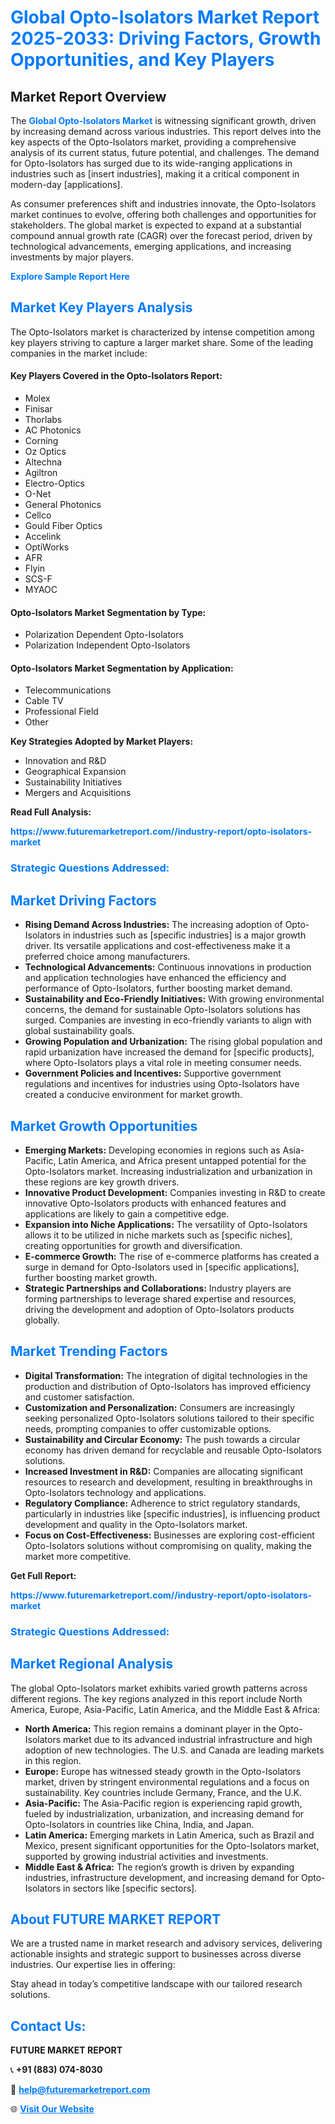 <h1 style="color: #007BFF;">Global Opto-Isolators Market Report 2025-2033: Driving Factors, Growth Opportunities, and Key Players</h1>

<section id="overview">
<h2>Market Report Overview</h2>
<p>The <a href="https://www.futuremarketreport.com//industry-report/opto-isolators-market" style="color: #007BFF; text-decoration: none;"><strong>Global Opto-Isolators Market</strong></a> is witnessing significant growth, driven by increasing demand across various industries. This report delves into the key aspects of the Opto-Isolators market, providing a comprehensive analysis of its current status, future potential, and challenges. The demand for Opto-Isolators has surged due to its wide-ranging applications in industries such as [insert industries], making it a critical component in modern-day [applications].</p>
<p>As consumer preferences shift and industries innovate, the Opto-Isolators market continues to evolve, offering both challenges and opportunities for stakeholders. The global market is expected to expand at a substantial compound annual growth rate (CAGR) over the forecast period, driven by technological advancements, emerging applications, and increasing investments by major players.</p>
</section>

<section id="overview">
<p><a href="https://www.futuremarketreport.com//request-sample/reportId=46569" style="color: #007BFF; text-decoration: none;"><strong>Explore Sample Report Here</strong></a></p>
</section>

<section id="key-players">
<h2 style="color: #007BFF;">Market Key Players Analysis</h2>
<p>The Opto-Isolators market is characterized by intense competition among key players striving to capture a larger market share. Some of the leading companies in the market include:</p>
<h4>Key Players Covered in the Opto-Isolators Report:</h4>
<ul><li>Molex</li><li>Finisar</li><li>Thorlabs</li><li>AC Photonics</li><li>Corning</li><li>Oz Optics</li><li>Altechna</li><li>Agiltron</li><li>Electro-Optics</li><li>O-Net</li><li>General Photonics</li><li>Cellco</li><li>Gould Fiber Optics</li><li>Accelink</li><li>OptiWorks</li><li>AFR</li><li>Flyin</li><li>SCS-F</li><li>MYAOC</li></ul>
<h4>Opto-Isolators Market Segmentation by Type:</h4>
<ul><li>Polarization Dependent Opto-Isolators</li><li>Polarization Independent Opto-Isolators</li></ul>

<h4>Opto-Isolators Market Segmentation by Application:</h4>
<ul><li>Telecommunications</li><li>Cable TV</li><li>Professional Field</li><li>Other</li></ul>
<p><strong>Key Strategies Adopted by Market Players:</strong></p>
<ul>
<li>Innovation and R&D</li>
<li>Geographical Expansion</li>
<li>Sustainability Initiatives</li>
<li>Mergers and Acquisitions</li>
</ul>
</section>

<section>
<p><strong>Read Full Analysis: </strong></p><a href="https://www.futuremarketreport.com//industry-report/opto-isolators-market" style="color: #007BFF; text-decoration: none;"><strong>https://www.futuremarketreport.com//industry-report/opto-isolators-market</strong></a>
<h3 style="color: #007BFF;">Strategic Questions Addressed:</h3>
</section>

<section id="driving-factors">
<h2 style="color: #007BFF;">Market Driving Factors</h2>
<ul>
<li><strong>Rising Demand Across Industries:</strong> The increasing adoption of Opto-Isolators in industries such as [specific industries] is a major growth driver. Its versatile applications and cost-effectiveness make it a preferred choice among manufacturers.</li>
<li><strong>Technological Advancements:</strong> Continuous innovations in production and application technologies have enhanced the efficiency and performance of Opto-Isolators, further boosting market demand.</li>
<li><strong>Sustainability and Eco-Friendly Initiatives:</strong> With growing environmental concerns, the demand for sustainable Opto-Isolators solutions has surged. Companies are investing in eco-friendly variants to align with global sustainability goals.</li>
<li><strong>Growing Population and Urbanization:</strong> The rising global population and rapid urbanization have increased the demand for [specific products], where Opto-Isolators plays a vital role in meeting consumer needs.</li>
<li><strong>Government Policies and Incentives:</strong> Supportive government regulations and incentives for industries using Opto-Isolators have created a conducive environment for market growth.</li>
</ul>
</section>

<section id="growth-opportunities">
<h2 style="color: #007BFF;">Market Growth Opportunities</h2>
<ul>
<li><strong>Emerging Markets:</strong> Developing economies in regions such as Asia-Pacific, Latin America, and Africa present untapped potential for the Opto-Isolators market. Increasing industrialization and urbanization in these regions are key growth drivers.</li>
<li><strong>Innovative Product Development:</strong> Companies investing in R&D to create innovative Opto-Isolators products with enhanced features and applications are likely to gain a competitive edge.</li>
<li><strong>Expansion into Niche Applications:</strong> The versatility of Opto-Isolators allows it to be utilized in niche markets such as [specific niches], creating opportunities for growth and diversification.</li>
<li><strong>E-commerce Growth:</strong> The rise of e-commerce platforms has created a surge in demand for Opto-Isolators used in [specific applications], further boosting market growth.</li>
<li><strong>Strategic Partnerships and Collaborations:</strong> Industry players are forming partnerships to leverage shared expertise and resources, driving the development and adoption of Opto-Isolators products globally.</li>
</ul>
</section>

<section id="trending-factors">
<h2 style="color: #007BFF;">Market Trending Factors</h2>
<ul>
<li><strong>Digital Transformation:</strong> The integration of digital technologies in the production and distribution of Opto-Isolators has improved efficiency and customer satisfaction.</li>
<li><strong>Customization and Personalization:</strong> Consumers are increasingly seeking personalized Opto-Isolators solutions tailored to their specific needs, prompting companies to offer customizable options.</li>
<li><strong>Sustainability and Circular Economy:</strong> The push towards a circular economy has driven demand for recyclable and reusable Opto-Isolators solutions.</li>
<li><strong>Increased Investment in R&D:</strong> Companies are allocating significant resources to research and development, resulting in breakthroughs in Opto-Isolators technology and applications.</li>
<li><strong>Regulatory Compliance:</strong> Adherence to strict regulatory standards, particularly in industries like [specific industries], is influencing product development and quality in the Opto-Isolators market.</li>
<li><strong>Focus on Cost-Effectiveness:</strong> Businesses are exploring cost-efficient Opto-Isolators solutions without compromising on quality, making the market more competitive.</li>
</ul>
</section>

<section>
<p><strong>Get Full Report: </strong></p><a href="https://www.futuremarketreport.com//industry-report/opto-isolators-market" style="color: #007BFF; text-decoration: none;"><strong>https://www.futuremarketreport.com//industry-report/opto-isolators-market</strong></a>
<h3 style="color: #007BFF;">Strategic Questions Addressed:</h3>
</section>


<section id="regional-analysis">
<h2 style="color: #007BFF;">Market Regional Analysis</h2>
<p>The global Opto-Isolators market exhibits varied growth patterns across different regions. The key regions analyzed in this report include North America, Europe, Asia-Pacific, Latin America, and the Middle East & Africa:</p>
<ul>
<li><strong>North America:</strong> This region remains a dominant player in the Opto-Isolators market due to its advanced industrial infrastructure and high adoption of new technologies. The U.S. and Canada are leading markets in this region.</li>
<li><strong>Europe:</strong> Europe has witnessed steady growth in the Opto-Isolators market, driven by stringent environmental regulations and a focus on sustainability. Key countries include Germany, France, and the U.K.</li>
<li><strong>Asia-Pacific:</strong> The Asia-Pacific region is experiencing rapid growth, fueled by industrialization, urbanization, and increasing demand for Opto-Isolators in countries like China, India, and Japan.</li>
<li><strong>Latin America:</strong> Emerging markets in Latin America, such as Brazil and Mexico, present significant opportunities for the Opto-Isolators market, supported by growing industrial activities and investments.</li>
<li><strong>Middle East & Africa:</strong> The region’s growth is driven by expanding industries, infrastructure development, and increasing demand for Opto-Isolators in sectors like [specific sectors].</li>
</ul>
</section>

<footer>
<h2 style="color: #007BFF;">About FUTURE MARKET REPORT</h2>
<p>We are a trusted name in market research and advisory services, delivering actionable insights and strategic support to businesses across diverse industries. Our expertise lies in offering:</p>

<p>Stay ahead in today’s competitive landscape with our tailored research solutions.</p>

<h2 style="color: #007BFF;">Contact Us:</h2>
<p><strong>FUTURE MARKET REPORT</strong></p>
<p>📞 <strong>+91 (883) 074-8030</strong></p>
<p>📧 <strong><a href="mailto:help@futuremarketreport.com" style="color: #007BFF;">help@futuremarketreport.com</a></strong></p>
<p>🌐 <strong><a href="https://www.futuremarketreport.com/" style="color: #007BFF;">Visit Our Website</a></strong></p>
</footer>